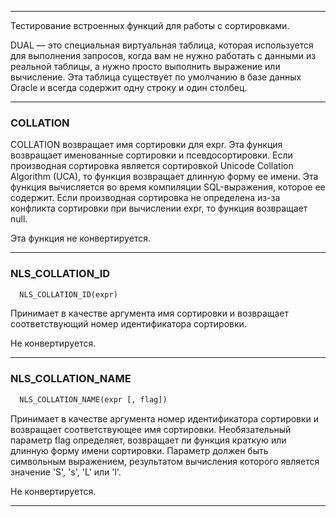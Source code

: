 --------------------------------

Тестирование встроенных функций для работы с сортировками.

DUAL — это специальная виртуальная таблица, которая используется для выполнения запросов, когда вам не нужно работать с данными из реальной таблицы, а нужно просто выполнить выражение или вычисление. Эта таблица существует по умолчанию в базе данных Oracle и всегда содержит одну строку и один столбец.

--------------------------------

### COLLATION

COLLATION возвращает имя сортировки для expr. Эта функция возвращает именованные сортировки и псевдосортировки. Если производная сортировка является сортировкой Unicode Collation Algorithm (UCA), то функция возвращает длинную форму ее имени. Эта функция вычисляется во время компиляции SQL-выражения, которое ее содержит. Если производная сортировка не определена из-за конфликта сортировки при вычислении expr, то функция возвращает null.

Эта функция не конвертируется. 

--------------------------------

### NLS_COLLATION_ID

```sql
  NLS_COLLATION_ID(expr)
```

Принимает в качестве аргумента имя сортировки и возвращает соответствующий номер идентификатора сортировки. 

Не конвертируется.

--------------------------------

### NLS_COLLATION_NAME

```sql
  NLS_COLLATION_NAME(expr [, flag])
```

Принимает в качестве аргумента номер идентификатора сортировки и возвращает соответствующее имя сортировки. Необязательный параметр flag определяет, возвращает ли функция краткую или длинную форму имени сортировки. Параметр должен быть символьным выражением, результатом вычисления которого является значение 'S', 's', 'L' или 'l'.

Не конвертируется.

--------------------------------
